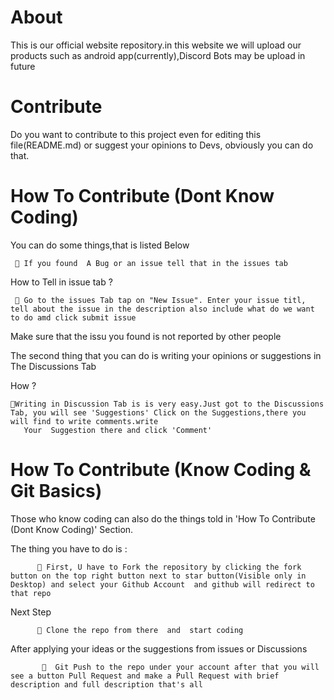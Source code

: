 # About
This is our official website repository.in this website we will upload our products such as android app(currently),Discord Bots  may be upload in future

# Contribute
Do you want to contribute to this project even for editing this file(README.md) or suggest your opinions to Devs, obviously you can do that.

# How To Contribute (Dont Know Coding)

You can do some things,that is listed Below

     🔘 If you found  A Bug or an issue tell that in the issues tab 
  How to Tell in issue tab ?
  
     🔘 Go to the issues Tab tap on "New Issue". Enter your issue titl, tell about the issue in the description also include what do we want to do amd click submit issue
     
  Make sure that the issu you found is not reported by other people
  
  The second thing that you can do is writing your opinions or suggestions in The Discussions Tab
  
  How ?
   
    🔘Writing in Discussion Tab is is very easy.Just got to the Discussions Tab, you will see 'Suggestions' Click on the Suggestions,there you will find to write comments.write 
       Your  Suggestion there and click 'Comment'
 
  
# How To Contribute (Know Coding & Git Basics)
 
  Those who know coding can also do the things told  in 'How To Contribute (Dont Know Coding)' Section.
  
 The thing you have to do is :
 
          🔘 First, U have to Fork the repository by clicking the fork button on the top right button next to star button(Visible only in Desktop) and select your Github Account  and github will redirect to that repo 
          
 Next Step
               
          🔘 Clone the repo from there  and  start coding 
          
After applying your ideas or the suggestions from issues or Discussions 

           🔘  Git Push to the repo under your account after that you will see a button Pull Request and make a Pull Request with brief description and full description that's all

